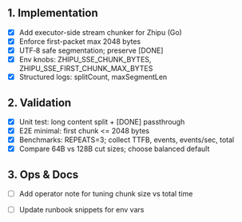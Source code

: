 ## 1. Implementation
- [x] Add executor-side stream chunker for Zhipu (Go)
- [x] Enforce first-packet max 2048 bytes
- [x] UTF‑8 safe segmentation; preserve [DONE]
- [x] Env knobs: ZHIPU_SSE_CHUNK_BYTES, ZHIPU_SSE_FIRST_CHUNK_MAX_BYTES
- [x] Structured logs: splitCount, maxSegmentLen

## 2. Validation
- [x] Unit test: long content split + [DONE] passthrough
- [x] E2E minimal: first chunk <= 2048 bytes
- [x] Benchmarks: REPEATS=3; collect TTFB, events, events/sec, total
- [x] Compare 64B vs 128B cut sizes; choose balanced default

## 3. Ops & Docs
- [ ] Add operator note for tuning chunk size vs total time
- [ ] Update runbook snippets for env vars

